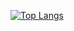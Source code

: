 [![Top Langs](https://github-readme-stats-marctr.vercel.app/api/top-langs/?username=MarcTr&custom_title=Languages%20&langs_count=10&layout=compact&hide_border=true)](https://github.com/anuraghazra/github-readme-stats)



<!--
**MarcTr/MarcTr** is a ✨ _special_ ✨ repository because its `README.md` (this file) appears on your GitHub profile.

Here are some ideas to get you started:

- 🔭 I’m currently working on ...
- 🌱 I’m currently learning ...
- 👯 I’m looking to collaborate on ...
- 🤔 I’m looking for help with ...
- 💬 Ask me about ...
- 📫 How to reach me: ...
- 😄 Pronouns: ...
- ⚡ Fun fact: ...
-->
